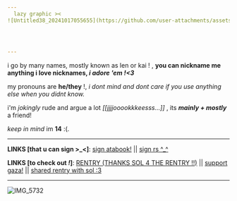 ```yaml
---
‎ ‎ lazy graphic ><
![Untitled38_20241017055655](https://github.com/user-attachments/assets/48121501-6af9-4192-ab33-70ff3f2d5610)




---
```


i go by many names, mostly known as len or kai ! , **you can nickname me anything i love nicknames, *i adore 'em !<3***

my pronouns are **he/they** !, *i dont mind and dont care if you use anything else when you didnt know.*

i'm *jokingly* rude and argue a lot *[[jjjjooookkkeesss...]]* , its ***mainly + mostly*** a friend!

*keep in mind* im **14** :(.


---
**LINKS [that u can sign >_<]**:
 [sign atabook!](https://callmeyourangel.atabook.org/)
||
[sign rs ^_^](https://retrospring.net/@lennxoxp)

**LINKS [to check out *!*]**:
[RENTRY (THANKS SOL 4 THE RENTRY !!)](https://rentry.co/kai-angel)
||
[support gaza!](https://rentry.co/hearts4gaza)
||
[shared rentry with sol :3](https://rentry.co/sharedbetweengays)


---





![IMG_5732](https://github.com/user-attachments/assets/5e5cd83b-6a4b-4f80-9614-115975d2050e)

